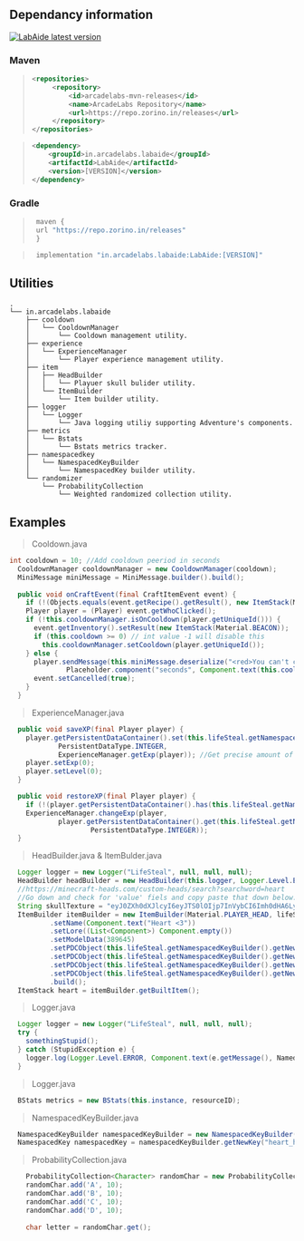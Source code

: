 ## Dependancy information

  <a href="https://github.com/arcadelabs/LabAide/releases/latest">
   <img src="https://repo.zorino.in/api/badge/latest/releases/in/arcadelabs/labaide/LabAide?color=40c14a&name=LabAide%20ersion"  alt="LabAide latest version"/>
  </a>

### Maven

> ```xml
> <repositories>
>      <repository>
>          <id>arcadelabs-mvn-releases</id>
>          <name>ArcadeLabs Repository</name>
>          <url>https://repo.zorino.in/releases</url>
>      </repository>
> </repositories>
> ```

> ```xml
> <dependency>
>     <groupId>in.arcadelabs.labaide</groupId>
>     <artifactId>LabAide</artifactId>
>     <version>[VERSION]</version>
> </dependency>
> ```

### Gradle

> ```groovy
>  maven {
>  url "https://repo.zorino.in/releases"
>  }
> ```

> ```groovy
>  implementation "in.arcadelabs.labaide:LabAide:[VERSION]"
> ```

## Utilities
```
.
└── in.arcadelabs.labaide
    ├── cooldown
    │   └── CooldownManager
    │       └── Cooldown management utility.
    ├── experience
    │   └── ExperienceManager
    │       └── Player experience management utility.
    ├── item
    │   ├── HeadBuilder
    │   │   └── Playuer skull bulider utility.
    │   └── ItemBuilder
    │       └── Item builder utility.
    ├── logger
    │   └── Logger
    │       └── Java logging utiliy supporting Adventure's components.
    ├── metrics
    │   └── Bstats
    │       └── Bstats metrics tracker.
    ├── namespacedkey
    │   └── NamespacedKeyBuilder
    │       └── NamespacedKey builder utility.
    └── randomizer
        └── ProbabilityCollection
            └── Weighted randomized collection utility.
```

## Examples

> Cooldown.java
```java
int cooldown = 10; //Add cooldown peeriod in seconds
  CooldownManager cooldownManager = new CooldownManager(cooldown);
  MiniMessage miniMessage = MiniMessage.builder().build();
  
  public void onCraftEvent(final CraftItemEvent event) {
    if (!(Objects.equals(event.getRecipe().getResult(), new ItemStack(Material.NETHER_STAR)))) return;
    Player player = (Player) event.getWhoClicked();
    if (!this.cooldownManager.isOnCooldown(player.getUniqueId())) {
      event.getInventory().setResult(new ItemStack(Material.BEACON));
      if (this.cooldown >= 0) // int value -1 will disable this
        this.cooldownManager.setCooldown(player.getUniqueId());
    } else {
      player.sendMessage(this.miniMessage.deserialize("<red>You can't craft beacon for another <seconds> seconds.</red>",
              Placeholder.component("seconds", Component.text(this.cooldownManager.getRemainingTime(player.getUniqueId())))));
      event.setCancelled(true);
    }
  }
```

> ExperienceManager.java
```java
  public void saveXP(final Player player) {
    player.getPersistentDataContainer().set(this.lifeSteal.getNamespacedKeyBuilder().getNewKey("player_xp"),
            PersistentDataType.INTEGER,
            ExperienceManager.getExp(player)); //Get precise amount of player XP 
    player.setExp(0);
    player.setLevel(0);
  }

  public void restoreXP(final Player player) {
    if (!(player.getPersistentDataContainer().has(this.lifeSteal.getNamespacedKeyBuilder().getNewKey("player_xp")))) return;
    ExperienceManager.changeExp(player,
            player.getPersistentDataContainer().get(this.lifeSteal.getNamespacedKeyBuilder().getNewKey("player_xp"),
                    PersistentDataType.INTEGER));
  }
```

> HeadBuilder.java & ItemBulder.java
```java
  Logger logger = new Logger("LifeSteal", null, null, null);
  HeadBuilder headBuilder = new HeadBuilder(this.logger, Logger.Level.ERROR);
  //https://minecraft-heads.com/custom-heads/search?searchword=heart
  //Go down and check for 'value' fiels and copy paste that down below.
  String skullTexture = "eyJ0ZXh0dXJlcyI6eyJTS0lOIjp7InVybCI6Imh0dHA6Ly90ZXh0dXJlcy5taW5lY3JhZnQubmV0L3RleHR1cmUvNmQzNmMzMjkxZmUwMmQxNDJjNGFmMjhkZjJmNTViYjAzOTdlMTk4NTU0ZTgzNDU5OTBkYmJjZDRjMTQwMzE2YiJ9fX0=";
  ItemBuilder itemBuilder = new ItemBuilder(Material.PLAYER_HEAD, lifeSteal.getHeadBuilder().createSkullMap(skullTexture))
          .setName(Component.text("Heart <3"))
          .setLore((List<Component>) Component.empty())
          .setModelData(389645)
          .setPDCObject(this.lifeSteal.getNamespacedKeyBuilder().getNewKey("heart_item"), PersistentDataType.STRING, "No heart spoofing, dum dum.")
          .setPDCObject(this.lifeSteal.getNamespacedKeyBuilder().getNewKey("heart_itemtype"), PersistentDataType.STRING, "Cursed")
          .setPDCObject(this.lifeSteal.getNamespacedKeyBuilder().getNewKey("heart_itemindex"), PersistentDataType.STRING, "1")
          .setPDCObject(this.lifeSteal.getNamespacedKeyBuilder().getNewKey("heart_healthpoints"), PersistentDataType.DOUBLE, "4")
          .build();
  ItemStack heart = itemBuilder.getBuiltItem();
```

> Logger.java
```java
  Logger logger = new Logger("LifeSteal", null, null, null);
  try {
    somethingStupid();
  } catch (StupidException e) {
    logger.log(Logger.Level.ERROR, Component.text(e.getMessage(), NamedTextColor.DARK_PURPLE), e.fillInStackTrace());
  }
```

> Logger.java
```java
  BStats metrics = new BStats(this.instance, resourceID);
```

> NamespacedKeyBuilder.java
```java
  NamespacedKeyBuilder namespacedKeyBuilder = new NamespacedKeyBuilder("lifesteal", this.instance);
  NamespacedKey namespacedKey = namespacedKeyBuilder.getNewKey("heart_healthpoints");
```

> ProbabilityCollection.java
```java
    ProbabilityCollection<Character> randomChar = new ProbabilityCollection<>();
    randomChar.add('A', 10);
    randomChar.add('B', 10);
    randomChar.add('C', 10);
    randomChar.add('D', 10);
    
    char letter = randomChar.get();
```
